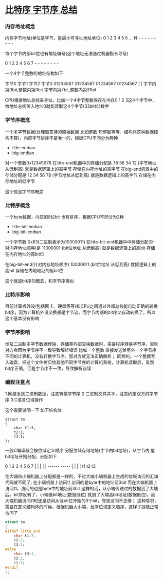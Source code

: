 # [比特序 字节序 总结](https://www.cnblogs.com/hubaoxi/p/4981721.html)



 


### 内存地址概念

内存字节地址(单位是字节，是最小可寻址地址单位)
0 1  2  3  4 5  6  ... N
\-  -  -   -  -  -   -   -  -

每个字节内部bit位也有地址编号(这个地址无法通过机器指令寻址)

0 1  2 3 4  5 6 7
\-  -  -  -  -  -  -  -


一个4字节整数的地址结构如下

字节0 字节1 字节2 字节3
01234567 01234567 01234567 01234567
|                                                          |
字节内第0bit,整数内第0bit      字节内第7bit,整数内第31bit


CPU根据地址总线来寻址，比如一个4字节整数保存在内存0 1 2 3这4个字节中，给地址总线传入地址0就能读取这4个字节(32bit位)数字

### 字节序概念
一个多字节数据(处理器支持的原始数据 比如整数 短整数等等，结构体这种数据结构不算)，内部字节排序不是唯一的，根据CPU不同分为两种

- litte-endian
- big-endian

对一个整数0x12345678
在litte-end机器中的存储分配是
78 56 34 12 (字节地址从低到高) 就是数据逻辑上的高字节 存储在内存地址的高字节
在big-end机器中的存储分配是
12 34 56 78 (字节地址从低到高) 就是数据逻辑上的高字节 存储在内存地址的低字节

这个就是字节序概念

### 比特序概念
一个byte数据，内部的8位bit 也有排序，根据CPU不同分为2种

- litte-bit-endian
- big-bit-endian

一个字节数 0x83(二进制表示为10000011)
在litte-bit-end机器中中存储分配(针对内存地址顺序)是
11000001 (bit位地址 从低到高) 就是数据逻辑上的高bit 存储在内存地址的高bit位

在big-bit-end(针对内存地址顺序)
10000011 (bit位地址 从低到高) 数据逻辑上的高bit 存储在内地地址的低bit位

这个就是bit序的概念，和字节序类似



### 比特序影响
目前计算机外设(包括网卡，硬盘等等)和CPU之间通过外部总线能自动正确的转换bit序，因为计算机外设交换都是字节流，而字节内部的bit序又自动转换了，所以这个基本没有影响

### 字节序影响
涉及二进制多字节数据传输，存储等外部交换数据时，需要程序转换字节序，否则对方会因为字节序不一致导致解析错误
比如一个整数 直接发送给另外一个字节序不同的计算机，没有转换字节序，那对方就无法正确解析；
同样的，一个整数写入磁盘，把这个文件拷贝给其他不同字节序的计算机系统，计算机读取后，虽然bit序正确，但是字节序不一致，导致解析错误

### 编程注意点

1.网络发送二进制数据，注意转换字节序
2.二进制文件共享，注意约定双方的字节序
3.C语言位域操作

这个需要说明一下
如下结构体

```
struct tm
{
    char t1:3,
    t2:2,
    t3:1;
};
```



一般C编译器会按位域定义顺序 分配位域存储地址(字节内bit地址)，从字节内 低bit地址开始分配，分配如下



0  1  2  3   4   5  6 7
|       |  |    |   |
 ------   -----    |
    |        |       |
   t1       t2     t3



在大端和小端机器上分配都是一样的，不过大端小端机器上生成的位域访问的汇编代码就不同了;
在小端机器上访问t1,访问的是byte中的地址前3bit
而在大端机器上访问t1，访问的也是byte中的地址前3bit
这样的话，从小端传递过的数据到了大端后，bit序反转了，小端低bit地址(数据低位) 就到了大端高bit地址(数据低位)，而大端机器访问t1时还是访问从低bit位开始的3个bit，导致访问不正确；
这种情况，需要在定义结构体的时候，根据机器大小端，反序位域定义顺序，这样子就能正常访问了

```cpp
struct tm
{
#ifdef litte_end
    char t1:3,
    t2:2,
    t3:1;
#else
	char t3:1,
    t2:2,
    t1:3;
#endif
};
```

